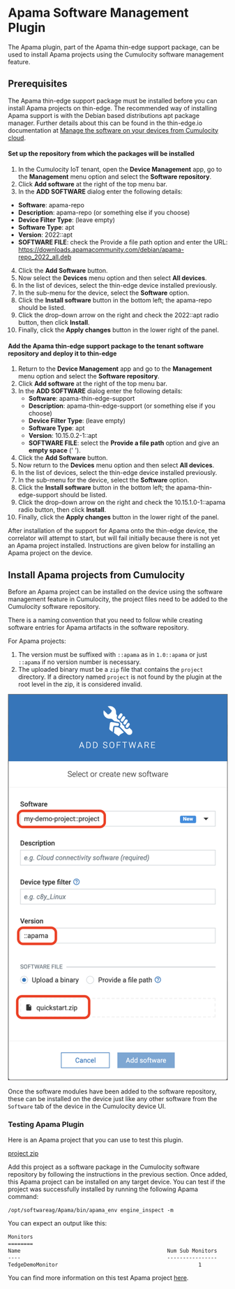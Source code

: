 # Apama Software Management Plugin

The Apama plugin, part of the Apama thin-edge support package, can be used to install Apama projects using the Cumulocity software management feature.

## Prerequisites

The Apama thin-edge support package must be installed before you can install Apama projects on thin-edge.
The recommended way of installing Apama support is with the Debian based distributions apt package manager.
Further details about this can be found in the thin-edge.io documentation at [Manage the software on your devices from Cumulocity cloud](https://thin-edge.github.io/thin-edge.io/html/tutorials/software-management.html).

#### Set up the repository from which the packages will be installed
1. In the Cumulocity IoT tenant, open the **Device Management** app, go to the **Management** menu option and select the **Software repository**.
2. Click **Add software** at the right of the top menu bar. 
3. In the **ADD SOFTWARE** dialog enter the following details:
- **Software**: apama-repo
- **Description**: apama-repo (or something else if you choose)
- **Device Filter Type**: (leave empty)
- **Software Type**: apt
- **Version**: 2022::apt
- **SOFTWARE FILE**: check the Provide a file path option and enter the URL:	https://downloads.apamacommunity.com/debian/apama-repo_2022_all.deb

4. Click the **Add Software** button.
5. Now select the **Devices** menu option and then select **All devices**.
6. In the list of devices, select the thin-edge device installed previously.
7. In the sub-menu for the device, select the **Software** option.
8. Click the **Install software** button in the bottom left; the apama-repo should be listed.
9. Click the drop-down arrow on the right and check the 2022::apt radio button, then click **Install**.
10. Finally, click the **Apply changes** button in the lower right of the panel.

#### Add the Apama thin-edge support package to the tenant software repository and deploy it to thin-edge
1. Return to the **Device Management** app and go to the **Management** menu option and select the **Software repository**.
2. Click **Add software** at the right of the top menu bar.
3. In the **ADD SOFTWARE** dialog enter the following details:
    - **Software**: apama-thin-edge-support
    - **Description**: apama-thin-edge-support (or something else if you choose)
    - **Device Filter Type**: (leave empty)
    - **Software Type**: apt
    - **Version**: 10.15.0.2-1::apt
    - **SOFTWARE FILE**: select the **Provide a file path** option and give an **empty space** (' ').
4. Click the **Add Software** button.
5. Now return to the **Devices** menu option and then select **All devices**.
6. In the list of devices, select the thin-edge device installed previously.
7. In the sub-menu for the device, select the **Software** option.
8. Click the **Install software** button in the bottom left; the apama-thin-edge-support should be listed.
9. Click the drop-down arrow on the right and check the 10.15.1.0-1::apama radio button, then click **Install**.
10. Finally, click the **Apply changes** button in the lower right of the panel.

After installation of the support for Apama onto the thin-edge device, the correlator will attempt to start, but will fail initially because there is not yet an Apama project installed. Instructions are given below for installing an Apama project on the device.

## Install Apama projects from Cumulocity

Before an Apama project can be installed on the device using the software management feature in Cumulocity, the project files need to be added to the Cumulocity software repository.

There is a naming convention that you need to follow while creating software entries for Apama artifacts in the software repository.

For Apama projects:

1. The version must be suffixed with `::apama` as in `1.0::apama` or just `::apama` if no  version number is necessary.
2. The uploaded binary must be a `zip` file that contains the `project` directory. If a directory named `project` is not found by the plugin at the root level in the zip, it is considered invalid.

![Add new apama project in Software Repository](./images/apama-plugin/apama-project-c8y-software-repository.png)

Once the software modules have been added to the software repository, these can be installed on the device just like any other software from the `Software` tab of the device in the Cumulocity device UI.

### Testing Apama Plugin

Here is an Apama project that you can use to test this plugin.

[project zip](https://github.com/thin-edge/thin-edge.io/raw/main/tests/PySys/plugin_apama/Input/quickstart.zip)

Add this project as a software package in the Cumulocity software repository by following the instructions in the previous section.
Once added, this Apama project can be installed on any target device.
You can test if the project was successfully installed by running the following Apama command:

```shell
/opt/softwareag/Apama/bin/apama_env engine_inspect -m
```

You can expect an output like this:

```console
Monitors
========
Name                                               Num Sub Monitors
----                                               ----------------
TedgeDemoMonitor                                             1
```

You can find more information on this test Apama project [here](https://github.com/thin-edge/thin-edge.io_examples/tree/main/StreamingAnalytics#testing-a-project).
